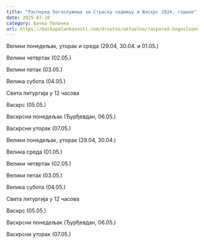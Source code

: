 ```yaml
---
title: "Распоред богослужења за Страсну седмицу и Васкрс 2024. године"
date: 2025-07-10
category: Бачка Паланка
url: https://backapalankavesti.com/drustvo/aktuelno/raspored-bogosluzenja-za-strasnu-sedmicu-i-vaskrs-2024-godine/
---
```


Велики понедељак, уторак и среда (29.04, 30.04. и 01.05.)

Велики четвртак (02.05.)

Велики петак (03.05.)

Велика субота (04.05.)

Света литургија у 12 часова

Васкрс (05.05.)

Васкрсни понедељак (Ђурђевдан, 06.05.)

Васкрсни уторак (07.05.)

Велики понедељак, уторак (29.04, 30.04.)

Велика среда (01.05.)

Велики четвртак (02.05.)

Велики петак (03.05.)

Велика субота (04.05.)

Света литургија у 12 часова

Васкрс (05.05.)

Васкрсни понедељак (Ђурђевдан, 06.05.)

Васкрсни уторак (07.05.)
